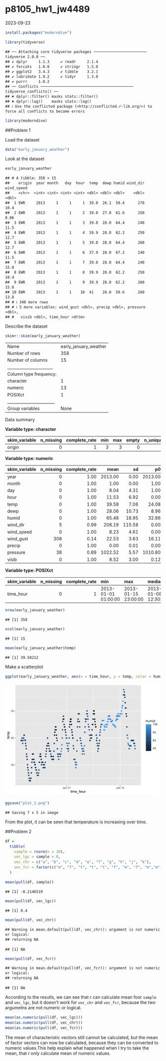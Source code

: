 p8105_hw1_jw4489
================
2023-09-23

``` r
install.packages("moderndive")
```

``` r
library(tidyverse)
```

    ## ── Attaching core tidyverse packages ──────────────────────── tidyverse 2.0.0 ──
    ## ✔ dplyr     1.1.3     ✔ readr     2.1.4
    ## ✔ forcats   1.0.0     ✔ stringr   1.5.0
    ## ✔ ggplot2   3.4.3     ✔ tibble    3.2.1
    ## ✔ lubridate 1.9.2     ✔ tidyr     1.3.0
    ## ✔ purrr     1.0.2     
    ## ── Conflicts ────────────────────────────────────────── tidyverse_conflicts() ──
    ## ✖ dplyr::filter() masks stats::filter()
    ## ✖ dplyr::lag()    masks stats::lag()
    ## ℹ Use the conflicted package (<http://conflicted.r-lib.org/>) to force all conflicts to become errors

``` r
library(moderndive)
```

\##Problem 1

Load the dataset

``` r
data("early_january_weather")
```

Look at the dataset

``` r
early_january_weather
```

    ## # A tibble: 358 × 15
    ##    origin  year month   day  hour  temp  dewp humid wind_dir wind_speed
    ##    <chr>  <int> <int> <int> <int> <dbl> <dbl> <dbl>    <dbl>      <dbl>
    ##  1 EWR     2013     1     1     1  39.0  26.1  59.4      270      10.4 
    ##  2 EWR     2013     1     1     2  39.0  27.0  61.6      250       8.06
    ##  3 EWR     2013     1     1     3  39.0  28.0  64.4      240      11.5 
    ##  4 EWR     2013     1     1     4  39.9  28.0  62.2      250      12.7 
    ##  5 EWR     2013     1     1     5  39.0  28.0  64.4      260      12.7 
    ##  6 EWR     2013     1     1     6  37.9  28.0  67.2      240      11.5 
    ##  7 EWR     2013     1     1     7  39.0  28.0  64.4      240      15.0 
    ##  8 EWR     2013     1     1     8  39.9  28.0  62.2      250      10.4 
    ##  9 EWR     2013     1     1     9  39.9  28.0  62.2      260      15.0 
    ## 10 EWR     2013     1     1    10  41    28.0  59.6      260      13.8 
    ## # ℹ 348 more rows
    ## # ℹ 5 more variables: wind_gust <dbl>, precip <dbl>, pressure <dbl>,
    ## #   visib <dbl>, time_hour <dttm>

Describe the dataset

``` r
skimr::skim(early_january_weather)
```

|                                                  |                       |
|:-------------------------------------------------|:----------------------|
| Name                                             | early_january_weather |
| Number of rows                                   | 358                   |
| Number of columns                                | 15                    |
| \_\_\_\_\_\_\_\_\_\_\_\_\_\_\_\_\_\_\_\_\_\_\_   |                       |
| Column type frequency:                           |                       |
| character                                        | 1                     |
| numeric                                          | 13                    |
| POSIXct                                          | 1                     |
| \_\_\_\_\_\_\_\_\_\_\_\_\_\_\_\_\_\_\_\_\_\_\_\_ |                       |
| Group variables                                  | None                  |

Data summary

**Variable type: character**

| skim_variable | n_missing | complete_rate | min | max | empty | n_unique | whitespace |
|:--------------|----------:|--------------:|----:|----:|------:|---------:|-----------:|
| origin        |         0 |             1 |   3 |   3 |     0 |        1 |          0 |

**Variable type: numeric**

| skim_variable | n_missing | complete_rate |    mean |     sd |      p0 |     p25 |     p50 |     p75 |    p100 | hist  |
|:--------------|----------:|--------------:|--------:|-------:|--------:|--------:|--------:|--------:|--------:|:------|
| year          |         0 |          1.00 | 2013.00 |   0.00 | 2013.00 | 2013.00 | 2013.00 | 2013.00 | 2013.00 | ▁▁▇▁▁ |
| month         |         0 |          1.00 |    1.00 |   0.00 |    1.00 |    1.00 |    1.00 |    1.00 |    1.00 | ▁▁▇▁▁ |
| day           |         0 |          1.00 |    8.04 |   4.31 |    1.00 |    4.00 |    8.00 |   12.00 |   15.00 | ▇▇▇▇▇ |
| hour          |         0 |          1.00 |   11.53 |   6.92 |    0.00 |    6.00 |   11.50 |   17.75 |   23.00 | ▇▇▆▇▇ |
| temp          |         0 |          1.00 |   39.58 |   7.06 |   24.08 |   33.98 |   39.02 |   44.96 |   57.92 | ▃▇▇▇▁ |
| dewp          |         0 |          1.00 |   28.06 |  10.73 |    8.96 |   19.94 |   26.06 |   35.06 |   53.06 | ▃▇▆▂▃ |
| humid         |         0 |          1.00 |   65.48 |  18.95 |   32.86 |   51.34 |   61.67 |   78.68 |  100.00 | ▃▇▆▂▅ |
| wind_dir      |         5 |          0.99 |  208.19 | 115.58 |    0.00 |  140.00 |  240.00 |  290.00 |  360.00 | ▅▁▂▇▆ |
| wind_speed    |         0 |          1.00 |    8.23 |   4.61 |    0.00 |    5.75 |    8.06 |   11.51 |   24.17 | ▅▇▆▂▁ |
| wind_gust     |       308 |          0.14 |   22.53 |   3.63 |   16.11 |   19.56 |   21.86 |   25.32 |   31.07 | ▅▇▃▇▁ |
| precip        |         0 |          1.00 |    0.00 |   0.01 |    0.00 |    0.00 |    0.00 |    0.00 |    0.19 | ▇▁▁▁▁ |
| pressure      |        38 |          0.89 | 1022.52 |   5.57 | 1010.80 | 1018.30 | 1022.05 | 1027.23 | 1034.40 | ▃▇▇▇▃ |
| visib         |         0 |          1.00 |    8.52 |   3.00 |    0.12 |    9.00 |   10.00 |   10.00 |   10.00 | ▁▁▁▁▇ |

**Variable type: POSIXct**

| skim_variable | n_missing | complete_rate | min                 | max                 | median              | n_unique |
|:--------------|----------:|--------------:|:--------------------|:--------------------|:--------------------|---------:|
| time_hour     |         0 |             1 | 2013-01-01 01:00:00 | 2013-01-15 23:00:00 | 2013-01-08 12:30:00 |      358 |

``` r
nrow(early_january_weather)
```

    ## [1] 358

``` r
ncol(early_january_weather)
```

    ## [1] 15

``` r
mean(early_january_weather$temp)
```

    ## [1] 39.58212

Make a scatterplot

``` r
ggplot(early_january_weather, aes(x = time_hour, y = temp, color = humid)) + geom_point()
```

![](p8105_hw1_jw4489_files/figure-gfm/unnamed-chunk-6-1.png)<!-- -->

``` r
ggsave("plot_1.png")
```

    ## Saving 7 x 5 in image

From the plot, it can be seen that temperature is increasing over time.

\##Problem 2

``` r
df = 
  tibble(
    sample = rnorm(n = 10),
    vec_lgc = sample > 0,
    vec_chr = c("a", "b", "c", "d", "e", "f", "g", "h", "j", "k"),
    vec_fcr = factor(c("m", "f", "t", "t", "t", "f", "m", "f", "m","m"))
  )
```

``` r
mean(pull(df, sample))
```

    ## [1] -0.2146519

``` r
mean(pull(df, vec_lgc))
```

    ## [1] 0.4

``` r
mean(pull(df, vec_chr))
```

    ## Warning in mean.default(pull(df, vec_chr)): argument is not numeric or logical:
    ## returning NA

    ## [1] NA

``` r
mean(pull(df, vec_fcr))
```

    ## Warning in mean.default(pull(df, vec_fcr)): argument is not numeric or logical:
    ## returning NA

    ## [1] NA

According to the results, we can see that r can calculate mean foor
`sample` and `vec_lgc`, but it doesn’t work for `vec_chr` and `vec_fcr`,
because the two argumetns are not numeric or logical.

``` r
mean(as.numeric(pull(df, vec_lgc)))
mean(as.numeric(pull(df, vec_chr)))
mean(as.numeric(pull(df, vec_fcr)))
```

The mean of characteristic vectors still cannot be calculated, but the
mean of factor vectors can now be calculated, because they can be
converted to numeric values.This help explain what happened when I try
to take the mean, that r only calculate mean of numeric values.
